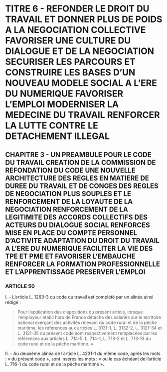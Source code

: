 # TITRE 6 - REFONDER LE DROIT DU TRAVAIL ET DONNER PLUS DE POIDS A LA NEGOCIATION COLLECTIVE FAVORISER UNE CULTURE DU DIALOGUE ET DE LA NEGOCIATION SECURISER LES PARCOURS ET CONSTRUIRE LES BASES D’UN NOUVEAU MODELE SOCIAL A L’ERE DU NUMERIQUE FAVORISER L’EMPLOI MODERNISER LA MEDECINE DU TRAVAIL RENFORCER LA LUTTE CONTRE LE DETACHEMENT ILLEGAL 

## CHAPITRE 3 - UN PREAMBULE POUR LE CODE DU TRAVAIL CREATION DE LA COMMISSION DE REFONDATION DU CODE UNE NOUVELLE ARCHITECTURE DES REGLES EN MATIERE DE DUREE DU TRAVAIL ET DE CONGES  DES REGLES DE NEGOCIATION PLUS SOUPLES ET LE RENFORCEMENT DE LA LOYAUTE DE LA NEGOCIATION  RENFORCEMENT DE LA LEGITIMITE DES ACCORDS COLLECTIFS DES ACTEURS DU DIALOGUE SOCIAL RENFORCES MISE EN PLACE DU COMPTE PERSONNEL D’ACTIVITE ADAPTATION DU DROIT DU TRAVAIL A L’ERE DU NUMERIQUE FACILITER LA VIE DES TPE ET PME ET FAVORISER L’EMBAUCHE RENFORCER LA FORMATION PROFESSIONNELLE ET L’APPRENTISSAGE PRESERVER L’EMPLOI 

### ARTICLE 50


I. - L’article L. 1263-3 du code du travail est complété par un alinéa ainsi rédigé :

> Pour l’application des dispositions du présent article, lorsque l’employeur établi hors de
France détache des salariés sur le territoire national exerçant des activités relevant du code rural
et de la pêche maritime, les références aux articles L. 3131-1, L. 3132-2, L. 3121-34 et
L. 3121-35 du présent code sont respectivement remplacées par les références aux
articles L. 714-5, L. 714-1, L. 713-2 et L. 713-13 du code rural et de la pêche maritime. »

II. - Au deuxième alinéa de l’article L. 4231-1 du même code, après les mots : « du
présent code », sont insérés les mots : « ou le cas échéant de l’article L. 716-1 du code rural et de
la pêche maritime ».


